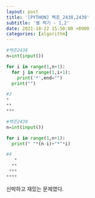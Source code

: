 ```yaml
---
layout: post
title: '[PYTHON] 백준_2438,2439'
subtitle: '별 찍기 - 1,2'
date: 2021-10-22 15:50:00 +0900
categories: [algorithm]
---
```


```python
#백준2438
n=int(input())

for i in range(1,n+1):
  for j in range(1,i+1):
    print('*',end="")
  print("")

#3
*
**
***
```



```python
#백준2439
n=int(input())

for i in range(1,n+1):
  print(" "*(n-i)+"*"*i)

#4
   *
  **
 ***
****
```

신박하고 재밌는 문제였다. 